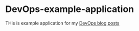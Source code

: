 # DevOps-example-application
THis is example application for my [DevOps blog posts](http://olli.problem.fi/2016/09/taking-first-steps-to-devops-world-part.html)
